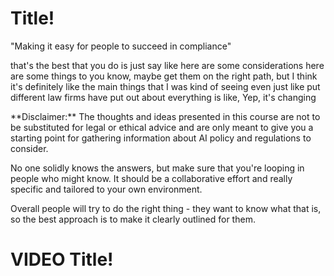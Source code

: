 

# Title!

"Making it easy for people to succeed in compliance"

that's the best that you do is just say like here are some considerations here are some things to you know, maybe get them on the right path, but I think it's definitely like the main things that I was kind of seeing even just like put different law firms have put out about everything is like, Yep, it's changing

<div class = disclaimer>
**Disclaimer:** The thoughts and ideas presented in this course are not to be substituted for legal or ethical advice and are only meant to give you a starting point for gathering information about AI policy and regulations to consider.
</div>

No one solidly knows the answers, but make sure that you're looping in people who might know. It should be a collaborative effort and really specific and tailored to your own environment.

Overall people will try to do the right thing - they want to know what that is, so the best approach is to make it clearly outlined for them.


# VIDEO Title!
